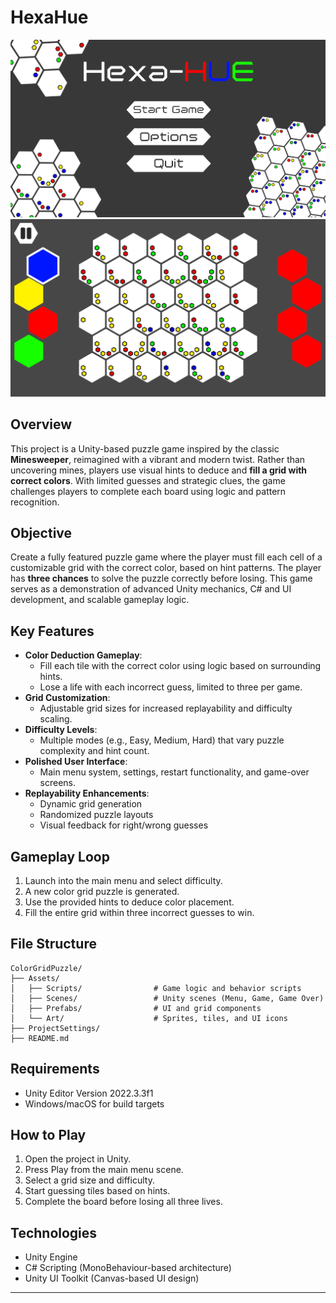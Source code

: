 # HexaHue

![Menu Screenshot](https://github.com/NolanOhnemus/HexaHue/blob/main/Menu.png)
![Gameplay Screenshot](https://github.com/NolanOhnemus/HexaHue/blob/main/Screenshot.png)

## Overview

This project is a Unity-based puzzle game inspired by the classic **Minesweeper**, reimagined with a vibrant and modern twist. Rather than uncovering mines, players use visual hints to deduce and **fill a grid with correct colors**. With limited guesses and strategic clues, the game challenges players to complete each board using logic and pattern recognition.

## Objective

Create a fully featured puzzle game where the player must fill each cell of a customizable grid with the correct color, based on hint patterns. The player has **three chances** to solve the puzzle correctly before losing. This game serves as a demonstration of advanced Unity mechanics, C# and UI development, and scalable gameplay logic.

## Key Features

- **Color Deduction Gameplay**:
  - Fill each tile with the correct color using logic based on surrounding hints.
  - Lose a life with each incorrect guess, limited to three per game.
- **Grid Customization**:
  - Adjustable grid sizes for increased replayability and difficulty scaling.
- **Difficulty Levels**:
  - Multiple modes (e.g., Easy, Medium, Hard) that vary puzzle complexity and hint count.
- **Polished User Interface**:
  - Main menu system, settings, restart functionality, and game-over screens.
- **Replayability Enhancements**:
  - Dynamic grid generation
  - Randomized puzzle layouts
  - Visual feedback for right/wrong guesses

## Gameplay Loop

1. Launch into the main menu and select difficulty.
2. A new color grid puzzle is generated.
3. Use the provided hints to deduce color placement.
4. Fill the entire grid within three incorrect guesses to win.

## File Structure

```
ColorGridPuzzle/
├── Assets/
│   ├── Scripts/                # Game logic and behavior scripts
│   ├── Scenes/                 # Unity scenes (Menu, Game, Game Over)
│   ├── Prefabs/                # UI and grid components
│   └── Art/                    # Sprites, tiles, and UI icons
├── ProjectSettings/
├── README.md
```

## Requirements

- Unity Editor Version 2022.3.3f1
- Windows/macOS for build targets

## How to Play

1. Open the project in Unity.
2. Press Play from the main menu scene.
3. Select a grid size and difficulty.
4. Start guessing tiles based on hints.
5. Complete the board before losing all three lives.

## Technologies

- Unity Engine
- C# Scripting (MonoBehaviour-based architecture)
- Unity UI Toolkit (Canvas-based UI design)

---
